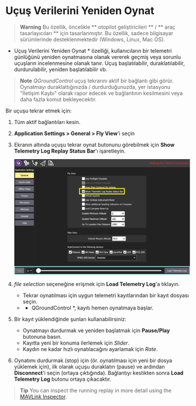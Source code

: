 # Uçuş Verilerini Yeniden Oynat

> **Warning** Bu özellik, öncelikle ** otopilot geliştiricileri ** / ** araç tasarlayıcıları ** için tasarlanmıştır. Bu özellik, sadece bilgisayar sürümlerinde desteklenmektedir (Windows, Linux, Mac OS).

* Uçuş Verilerini Yeniden Oynat * özelliği, kullanıcıların bir telemetri günlüğünü yeniden oynatmasına olanak vererek geçmiş veya sorunlu uçuşların incelenmesine olanak tanır. Uçuş başlatılabilir, duraklatılabilir, durdurulabilir, yeniden başlatılabilir vb.

> **Note** *QGroundControl* uçuş tekrarını aktif bir bağlantı gibi görür. Oynatmayı duraklattığınızda / durdurduğunuzda, yer istasyonu "İletişim Kaybı" olarak rapor edecek ve bağlantının kesilmesini veya daha fazla komut bekleyecektir.

Bir uçuşu tekrar etmek için:
1. Tüm aktif bağlantıları kesin.
1. **Application Settings > General > Fly View**'i seçin
1. Ekranın altında uçuşu tekrar oynat butonunu görebilmek için **Show Telemetry Log Replay Status Bar**'ı işaretleyin.

   ![Toggle Flight Replay](../../assets/fly/flight_replay/flight_replay_toggle.jpg)
1. *file selection* seçeneğine erişmek için **Load Telemetry Log**'a tıklayın.
   - Tekrar oynatılması için uygun telemetri kayıtlarından bir kayıt dosyası seçin.
   - * QGroundControl *, kayıtı hemen oynatmaya başlar.
1. Bir kayıt yüklendiğinde şunları kullanabilirsiniz:
   - Oynatmayı durdurmak ve yeniden başlatmak için **Pause/Play** butonuna basın.
   - Kayıtta yeni bir konuma ilerlemek için *Slider*.
   - Kaydın ne kadar hızlı oynatılacağını ayarlamak için *Rate*.
1. Oynatımı durdurmak (stop) için (ör. oynatılması için yeni bir dosya yüklemek için), ilk olarak uçuşu duraklatın (pause) ve ardından **Disconnect**'i seçin (ortaya çıktığında). Bağlantıyı kestikten sonra **Load Telemetry Log** butonu ortaya çıkacaktır.

> **Tip** You can inspect the running replay in more detail using the [MAVLink Inspector](../analyze_view/mavlink_inspector.md).
